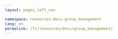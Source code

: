 ```yaml
---
layout: pages_left_nav

namespace: resources.docs.group_management
lang: en
permalink: /fr/resources/docs/group_management/
---
```

